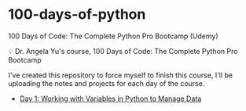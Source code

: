 # 100-days-of-python
 100 Days of Code: The Complete Python Pro Bootcamp (Udemy)

💡 Dr. Angela Yu's course, 100 Days of Code: The Complete Python Pro Bootcamp

I've created this repository to force myself to finish this course, I'll be uploading the notes and projects for each day of the course. 
- [Day 1: Working with Variables in Python to Manage Data](https://github.com/xbjavier/100-days-of-python/tree/main/Day01)
